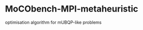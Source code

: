 MoCObench-MPI-metaheuristic
===========================

optimisation algorithm for mUBQP-like problems
